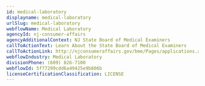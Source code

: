 ```yaml
---
id: medical-laboratory
displayname: medical-laboratory
urlSlug: medical-laboratory
webflowName: Medical Laboratory
agencyId: nj-consumer-affairs
agencyAdditionalContext: NJ State Board of Medical Examiners
callToActionText: Learn About the State Board of Medical Examiners
callToActionLink: http://njconsumeraffairs.gov/bme/Pages/applications.aspx
webflowIndustry: Medical Laboratory
divisionPhone: (609) 826-7100
webflowId: 5f77299cdd6a49425e9b606b
licenseCertificationClassification: LICENSE
---
```

